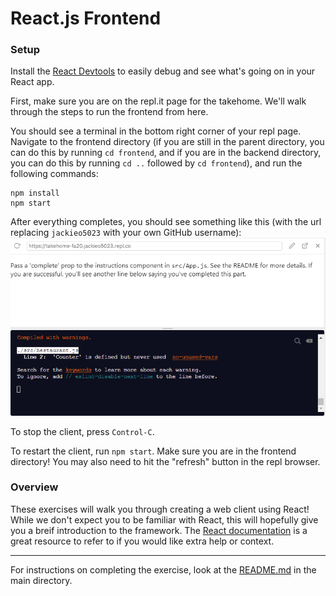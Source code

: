 # React.js Frontend

### Setup

Install the [React Devtools](https://github.com/facebook/react-devtools) to easily debug and see what's going on in your React app.

First, make sure you are on the repl.it page for the takehome. We'll walk through the steps to run the frontend from here.

You should see a terminal in the bottom right corner of your repl page. Navigate to the frontend directory (if you are still in the parent directory, you can do this by running `cd frontend`, and if you are in the backend directory, you can do this by running `cd ..` followed by `cd frontend`), and run the following commands:

```
npm install
npm start
```

After everything completes, you should see something like this (with the url replacing `jackieo5023` with your own GitHub username):
![Repl terminal example](docs/repl.png)

To stop the client, press `Control-C`.

To restart the client, run `npm start`. Make sure you are in the frontend directory! You may also need to hit the "refresh" button in the repl browser.

### Overview

These exercises will walk you through creating a web client using React! While we don't expect you to be familiar with React, this will hopefully give you a breif introduction to the framework. The [React documentation](https://reactjs.org/docs/getting-started.html) is a great resource to refer to if you would like extra help or context.

---------

For instructions on completing the exercise, look at the [README.md](../README.md) in the main directory.